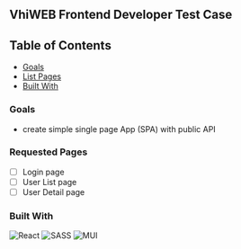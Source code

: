 ## VhiWEB Frontend Developer Test Case

## Table of Contents

- [Goals](#goals)
- [List Pages](#requested-pages)
- [Built With](#built-with)

### Goals

- create simple single page App (SPA) with public API

### Requested Pages

- [ ] Login page
- [ ] User List page
- [ ] User Detail page

### Built With

![React](https://img.shields.io/badge/react-%2320232a.svg?style=for-the-badge&logo=react&logoColor=%2361DAFB)
![SASS](https://img.shields.io/badge/SASS-hotpink.svg?style=for-the-badge&logo=SASS&logoColor=white)
![MUI](https://img.shields.io/badge/MUI-%230081CB.svg?style=for-the-badge&logo=mui&logoColor=white)
